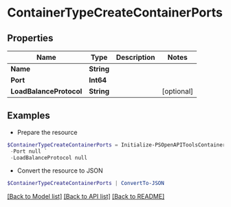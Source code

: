 # ContainerTypeCreateContainerPorts
## Properties

Name | Type | Description | Notes
------------ | ------------- | ------------- | -------------
**Name** | **String** |  | 
**Port** | **Int64** |  | 
**LoadBalanceProtocol** | **String** |  | [optional] 

## Examples

- Prepare the resource
```powershell
$ContainerTypeCreateContainerPorts = Initialize-PSOpenAPIToolsContainerTypeCreateContainerPorts  -Name null `
 -Port null `
 -LoadBalanceProtocol null
```

- Convert the resource to JSON
```powershell
$ContainerTypeCreateContainerPorts | ConvertTo-JSON
```

[[Back to Model list]](../README.md#documentation-for-models) [[Back to API list]](../README.md#documentation-for-api-endpoints) [[Back to README]](../README.md)

